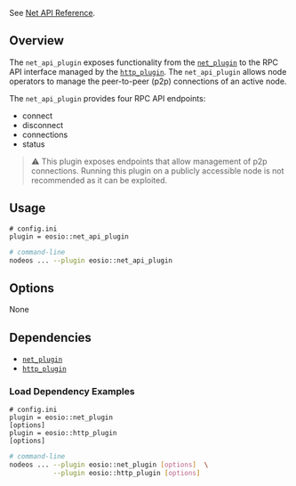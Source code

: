 See [Net API Reference](https://docs.eosnetwork.com/apis/leap/latest/net.api/).

## Overview

The `net_api_plugin` exposes functionality from the [`net_plugin`](../net_plugin/index.md) to the RPC API interface managed by the [`http_plugin`](../http_plugin/index.md). The `net_api_plugin` allows node operators to manage the peer-to-peer (p2p) connections of an active node.

The `net_api_plugin` provides four RPC API endpoints:
* connect
* disconnect
* connections
* status

> ⚠️ This plugin exposes endpoints that allow management of p2p connections. Running this plugin on a publicly accessible node is not recommended as it can be exploited.

## Usage

```console
# config.ini
plugin = eosio::net_api_plugin
```
```sh
# command-line
nodeos ... --plugin eosio::net_api_plugin
```

## Options

None

## Dependencies

* [`net_plugin`](../net_plugin/index.md)
* [`http_plugin`](../http_plugin/index.md)

### Load Dependency Examples

```console
# config.ini
plugin = eosio::net_plugin
[options]
plugin = eosio::http_plugin
[options]
```
```sh
# command-line
nodeos ... --plugin eosio::net_plugin [options]  \
           --plugin eosio::http_plugin [options]
```
